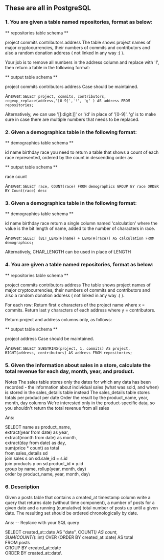## These are all in PostgreSQL

### 1. You are given a table named repositories, format as below:

** repositories table schema **

project
commits
contributors
address
The table shows project names of major cryptocurrencies, their numbers of commits and contributors and also a random donation address ( not linked in any way :) ).

Your job is to remove all numbers in the address column and replace with '!', then return a table in the following format:

** output table schema **

project
commits
contributors
address
Case should be maintained.

Answer:
`SELECT project, commits, contributors, regexp_replace(address,'[0-9]','!', 'g' ) AS address FROM repositories;`

Alternatively, we can use '[[:digit:]]' or '/d' in place of '[0-9]'. 
'g' is to make sure in case there are multiple numbers that needs to be replaced.



### 2. Given a demographics table in the following format:

** demographics table schema **

id
name
birthday
race
you need to return a table that shows a count of each race represented, ordered by the count in descending order as:

** output table schema **

race
count

Answer: 
`SELECT race, COUNT(race)
FROM demographics
GROUP BY race
ORDER BY Count(race) desc`



### 3. Given a demographics table in the following format:

** demographics table schema **

id
name
birthday
race
return a single column named 'calculation' where the value is the bit length of name, added to the number of characters in race.

Answer:
`SELECT (BIT_LENGTH(name) + LENGTH(race)) AS calculation FROM demographics;`

Alternatively, CHAR_LENGTH can be used in place of LENGTH


### 4. You are given a table named repositories, format as below:

** repositories table schema **

project
commits
contributors
address
The table shows project names of major cryptocurrencies, their numbers of commits and contributors and also a random donation address ( not linked in any way :) ).

For each row: Return first x characters of the project name where x = commits. Return last y characters of each address where y = contributors.

Return project and address columns only, as follows:

** output table schema **

project
address
Case should be maintained.

Answer:
`SELECT SUBSTRING(project, 1, commits) AS project, RIGHT(address, contributors) AS address FROM repositories;`


### 5. Given the information about sales in a store, calculate the total revenue for each day, month, year, and product.

Notes
The sales table stores only the dates for which any data has been recorded - the information about individual sales (what was sold, and when) is stored in the sales_details table instead
The sales_details table stores totals per product per date
Order the result by the product_name, year, month, day columns
We're interested only in the product-specific data, so you shouldn't return the total revenue from all sales

Ans:

SELECT name as product_name,\
  extract(year from date) as year,\
  extract(month from date) as month,\
  extract(day from date) as day,\
  sum(price * count) as total\
from sales_details sd\
join sales s on sd.sale_id = s.id\
join products p on sd.product_id = p.id\
group by name, rollup(year, month, day)\
order by product_name, year, month, day\

### 6. Description
Given a posts table that contains a created_at timestamp column write a query that returns date (without time component), a number of posts for a given date and a running (cumulative) total number of posts up until a given date. The resulting set should be ordered chronologically by date.


Ans: 
-- Replace with your SQL query

SELECT created_at::date AS "date", COUNT(*) AS count,\
    SUM(COUNT(*)::int) OVER (ORDER BY created_at::date) AS total\
  FROM posts\
  GROUP BY created_at::date\
  ORDER BY created_at::date\
